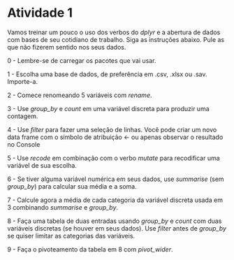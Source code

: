 # Atividade 1

Vamos treinar um pouco o uso dos verbos do _dplyr_ e a abertura de dados com bases de seu cotidiano de trabalho. Siga as instruções abaixo. Pule as que não fizerem sentido nos seus dados.

0 - Lembre-se de carregar os pacotes que vai usar.

1 - Escolha uma base de dados, de preferência em .csv, .xlsx ou .sav. Importe-a.

2 - Comece renomeando 5 variáveis com _rename_.

3 - Use _group\_by_ e _count_ em uma variável discreta para produzir uma contagem.

4 - Use _filter_ para fazer uma seleção de linhas. Você pode criar um novo data frame com o símbolo de atribuição <- ou apenas observar o resultado no Console

5 - Use _recode_ em combinação com o verbo _mutate_ para recodificar uma variável de sua escolha.

6 - Se tiver alguma variável numérica em seus dados, use _summarise_ (sem _group\_by_) para calcular sua média e a soma.

7 - Calcule agora a média de cada categoria da variável discreta usada em 3 combinando _summarise_ e _group\_by_.

8 - Faça uma tabela de duas entradas usando _group\_by_ e _count_ com duas variáveis discretas (se houver em seus dados). Use _filter_ antes de _group\_by_ se quiser limitar as categorias das variáveis.

9 - Faça o pivoteamento da tabela em 8 com _pivot\_wider_.


